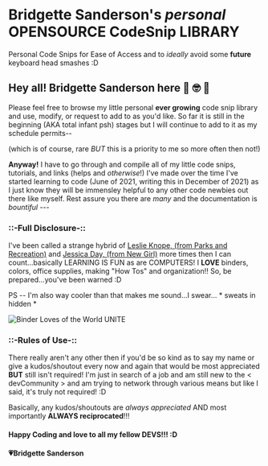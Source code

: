 # Bridgette Sanderson's *personal* **OPENSOURCE CodeSnip LIBRARY** 

Personal Code Snips for Ease of Access and to *ideally* avoid some **future** keyboard head smashes :D


## Hey all! Bridgette Sanderson here 🥸 🤓 😬

Please feel free to browse my little personal **ever growing** code snip library and use, modify, or request to add to as you'd like. So far it is still in the beginning (AKA total infant psh) stages but I will continue to add to it as my schedule permits-- 

(which is of course, rare *BUT* this is a priority to me so more often then not!) 


**Anyway!** I have to go through and compile all of my little code snips, tutorials, and links (helps and *otherwise*!) I've made over the time I've started learning to code (June of 2021, writing this in December of 2021) as I just know they will be immensley helpful to any other code newbies out there like myself. Rest assure you there are *many* and the documentation is *bountiful* --- 

### ::-Full Disclosure-::
I've been called a strange hybrid of [Leslie Knope, (from Parks and Recreation)](https://en.wikipedia.org/wiki/Leslie_Knope) and [Jessica Day, (from New Girl)](https://en.wikipedia.org/wiki/Jessica_Day_(New_Girl)) more times then I can count...basically LEARNING IS FUN as are COMPUTERS! I **LOVE** binders, colors, office supplies, making "How Tos" and organization!! So, be prepared...you've been warned :D 

PS -- I'm also way cooler than that makes me sound...I swear... * sweats in hidden * 

![Binder Loves of the World UNITE](https://user-images.githubusercontent.com/87204074/145253916-4c582d29-ee1c-41a0-9fdc-d96caaf58751.gif)


### ::-Rules of Use-::
There really aren't any other then if you'd be so kind as to say my name or give a kudos/shoutout every now and again that would be most appreciated **BUT** still isn't required! I'm just in search of a job and am still new to the < devCommunity > and am trying to network through various means but like I said, it's truly not required! :D

Basically, any kudos/shoutouts are *always appreciated* AND most importantly **ALWAYS reciprocated**!!! 



#### Happy Coding and love to all my fellow DEVS!!! :D
        
#### 💗Bridgette Sanderson
